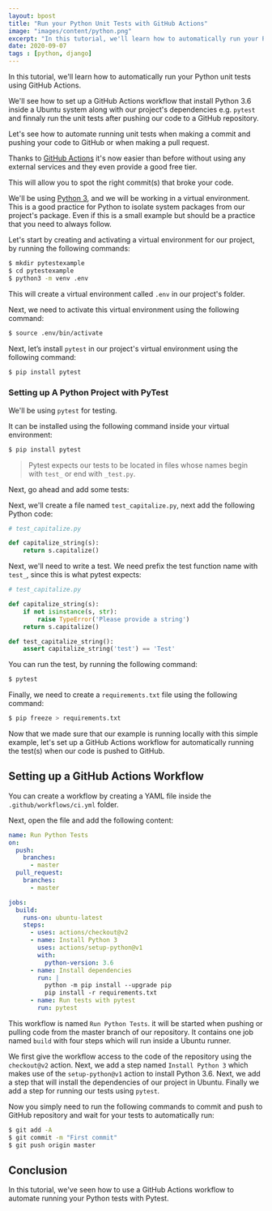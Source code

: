 ```yaml
---
layout: bpost
title: "Run your Python Unit Tests with GitHub Actions"
image: "images/content/python.png"
excerpt: "In this tutorial, we'll learn how to automatically run your Python unit tests using GitHub Actions"
date: 2020-09-07
tags : [python, django]
---
```


In this tutorial, we'll learn how to automatically run your Python unit tests using GitHub Actions.

We'll see how to set up a GitHub Actions workflow that install Python 3.6 inside a Ubuntu system along with our project's dependencies e.g. `pytest` and finnaly run the unit tests after pushing our code to a GitHub repository.  

Let's see how to automate running unit tests when making a commit and pushing your code to GitHub or when making a pull request. 

Thanks to [GitHub Actions](https://github.com/features/actions) it's now easier than before without using any external services and they even provide a good free tier.
 
This will allow you to spot  the right commit(s) that broke your code.


We'll be using [Python 3](https://www.python.org/), and we will be working in a virtual environment. This is a good practice for Python to isolate system packages from our project's package. Even if this is a small example but should be a practice that you need to always follow.

Let's start by creating and activating a virtual environment for our project, by running the following commands:

```bash
$ mkdir pytestexample
$ cd pytestexample
$ python3 -m venv .env
```

This will create a virtual environment called  `.env`  in our project's folder.

Next, we need to activate this virtual environment using the following command:

```bash
$ source .env/bin/activate
```

Next, let’s install `pytest` in our  project's virtual environment using the following command:

```bash
$ pip install pytest
```


### Setting up A Python Project with PyTest

We'll be using `pytest` for testing.

It can be installed using the following command inside your virtual environment:

```bash
$ pip install pytest
``` 

>Pytest expects our tests to be located in files whose names begin with `test_` or end with `_test.py`.


Next, go ahead and add some tests:
 
Next, we'll create a file named  `test_capitalize.py`, next add the following Python code:

```python
# test_capitalize.py

def capitalize_string(s):
    return s.capitalize()
```
 

Next, we'll need to write a test. We need prefix the test function name with  `test_`, since this is what pytest expects:

```python
# test_capitalize.py

def capitalize_string(s):
    if not isinstance(s, str):
        raise TypeError('Please provide a string')
    return s.capitalize()

def test_capitalize_string():
    assert capitalize_string('test') == 'Test'
```

You can run the test, by running the following command:

```bash
$ pytest
```

Finally, we need to create a `requirements.txt` file using the following command:

```bash
$ pip freeze > requirements.txt 
```
 
Now that we made sure that our example is running locally with this simple example, let's set up a GitHub Actions workflow for automatically running the test(s) when our code is pushed to GitHub.



## Setting up a GitHub Actions Workflow

You can create a workflow by creating a YAML file inside the `.github/workflows/ci.yml` folder. 

Next, open the file and add the following content:

```yaml
name: Run Python Tests
on:
  push:
    branches:
      - master
  pull_request:
    branches:
      - master

jobs:
  build:
    runs-on: ubuntu-latest
    steps:
      - uses: actions/checkout@v2
      - name: Install Python 3
        uses: actions/setup-python@v1
        with:
          python-version: 3.6
      - name: Install dependencies
        run: |
          python -m pip install --upgrade pip
          pip install -r requirements.txt
      - name: Run tests with pytest
        run: pytest 
``` 

This workflow is named `Run Python Tests`. it will be started when pushing or pulling code from the master branch of our repository. It contains one job named `build` with four steps which will run inside a Ubuntu runner.

We first give the workflow access to the code of the repository using the `checkout@v2` action. Next, we add a step named  `Install Python 3` which makes use of the `setup-python@v1` action to install Python 3.6. Next, we add a step that will install the dependencies of our project in Ubuntu. Finally we add a step for running our tests using `pytest`.

Now you simply need to run the following commands to commit and push to GitHub repository and wait for your tests to automatically run:

```bash
$ git add -A
$ git commit -m "First commit"
$ git push origin master 
```

## Conclusion

In this tutorial, we've seen how to use a GitHub Actions workflow to automate running your Python tests with Pytest.

